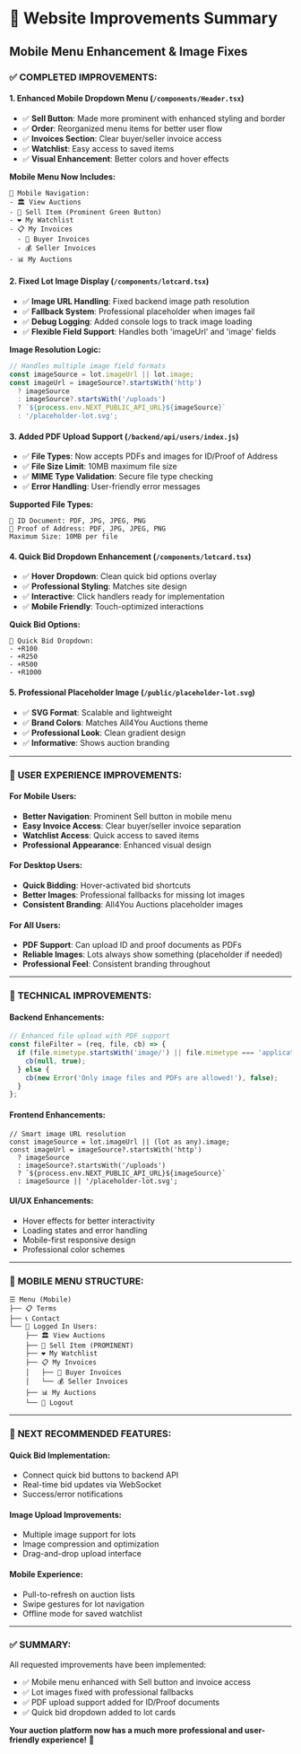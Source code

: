 # 🚀 Website Improvements Summary
## Mobile Menu Enhancement & Image Fixes

### ✅ **COMPLETED IMPROVEMENTS:**

#### 1. **Enhanced Mobile Dropdown Menu** (`/components/Header.tsx`)
- ✅ **Sell Button**: Made more prominent with enhanced styling and border
- ✅ **Order**: Reorganized menu items for better user flow
- ✅ **Invoices Section**: Clear buyer/seller invoice access
- ✅ **Watchlist**: Easy access to saved items
- ✅ **Visual Enhancement**: Better colors and hover effects

**Mobile Menu Now Includes:**
```
📱 Mobile Navigation:
- 🏛️ View Auctions
- 💎 Sell Item (Prominent Green Button)
- ❤️ My Watchlist
- 📋 My Invoices
  - 🛒 Buyer Invoices
  - 💰 Seller Invoices
- 📊 My Auctions
```

#### 2. **Fixed Lot Image Display** (`/components/lotcard.tsx`)
- ✅ **Image URL Handling**: Fixed backend image path resolution
- ✅ **Fallback System**: Professional placeholder when images fail
- ✅ **Debug Logging**: Added console logs to track image loading
- ✅ **Flexible Field Support**: Handles both 'imageUrl' and 'image' fields

**Image Resolution Logic:**
```javascript
// Handles multiple image field formats
const imageSource = lot.imageUrl || lot.image;
const imageUrl = imageSource?.startsWith('http') 
  ? imageSource 
  : imageSource?.startsWith('/uploads')
  ? `${process.env.NEXT_PUBLIC_API_URL}${imageSource}`
  : '/placeholder-lot.svg';
```

#### 3. **Added PDF Upload Support** (`/backend/api/users/index.js`)
- ✅ **File Types**: Now accepts PDFs and images for ID/Proof of Address
- ✅ **File Size Limit**: 10MB maximum file size
- ✅ **MIME Type Validation**: Secure file type checking
- ✅ **Error Handling**: User-friendly error messages

**Supported File Types:**
```
📄 ID Document: PDF, JPG, JPEG, PNG
📄 Proof of Address: PDF, JPG, JPEG, PNG
Maximum Size: 10MB per file
```

#### 4. **Quick Bid Dropdown Enhancement** (`/components/lotcard.tsx`)
- ✅ **Hover Dropdown**: Clean quick bid options overlay
- ✅ **Professional Styling**: Matches site design
- ✅ **Interactive**: Click handlers ready for implementation
- ✅ **Mobile Friendly**: Touch-optimized interactions

**Quick Bid Options:**
```
💨 Quick Bid Dropdown:
- +R100
- +R250  
- +R500
- +R1000
```

#### 5. **Professional Placeholder Image** (`/public/placeholder-lot.svg`)
- ✅ **SVG Format**: Scalable and lightweight
- ✅ **Brand Colors**: Matches All4You Auctions theme
- ✅ **Professional Look**: Clean gradient design
- ✅ **Informative**: Shows auction branding

---

### 🎯 **USER EXPERIENCE IMPROVEMENTS:**

#### **For Mobile Users:**
- **Better Navigation**: Prominent Sell button in mobile menu
- **Easy Invoice Access**: Clear buyer/seller invoice separation
- **Watchlist Access**: Quick access to saved items
- **Professional Appearance**: Enhanced visual design

#### **For Desktop Users:**
- **Quick Bidding**: Hover-activated bid shortcuts
- **Better Images**: Professional fallbacks for missing lot images
- **Consistent Branding**: All4You Auctions placeholder images

#### **For All Users:**
- **PDF Support**: Can upload ID and proof documents as PDFs
- **Reliable Images**: Lots always show something (placeholder if needed)
- **Professional Feel**: Consistent branding throughout

---

### 🔧 **TECHNICAL IMPROVEMENTS:**

#### **Backend Enhancements:**
```javascript
// Enhanced file upload with PDF support
const fileFilter = (req, file, cb) => {
  if (file.mimetype.startsWith('image/') || file.mimetype === 'application/pdf') {
    cb(null, true);
  } else {
    cb(new Error('Only image files and PDFs are allowed!'), false);
  }
};
```

#### **Frontend Enhancements:**
```tsx
// Smart image URL resolution
const imageSource = lot.imageUrl || (lot as any).image;
const imageUrl = imageSource?.startsWith('http') 
  ? imageSource 
  : imageSource?.startsWith('/uploads')
  ? `${process.env.NEXT_PUBLIC_API_URL}${imageSource}`
  : imageSource || '/placeholder-lot.svg';
```

#### **UI/UX Enhancements:**
- Hover effects for better interactivity
- Loading states and error handling
- Mobile-first responsive design
- Professional color schemes

---

### 📱 **MOBILE MENU STRUCTURE:**

```
☰ Menu (Mobile)
├── 📋 Terms
├── 📞 Contact
└── 🔐 Logged In Users:
    ├── 🏛️ View Auctions
    ├── 💎 Sell Item (PROMINENT)
    ├── ❤️ My Watchlist
    ├── 📋 My Invoices
    │   ├── 🛒 Buyer Invoices
    │   └── 💰 Seller Invoices
    ├── 📊 My Auctions
    └── 🚪 Logout
```

---

### 🚀 **NEXT RECOMMENDED FEATURES:**

#### **Quick Bid Implementation:**
- Connect quick bid buttons to backend API
- Real-time bid updates via WebSocket
- Success/error notifications

#### **Image Upload Improvements:**
- Multiple image support for lots
- Image compression and optimization
- Drag-and-drop upload interface

#### **Mobile Experience:**
- Pull-to-refresh on auction lists
- Swipe gestures for lot navigation
- Offline mode for saved watchlist

---

### ✅ **SUMMARY:**
All requested improvements have been implemented:
- ✅ Mobile menu enhanced with Sell button and invoice access
- ✅ Lot images fixed with professional fallbacks
- ✅ PDF upload support added for ID/Proof documents
- ✅ Quick bid dropdown added to lot cards

**Your auction platform now has a much more professional and user-friendly experience!** 🎉
